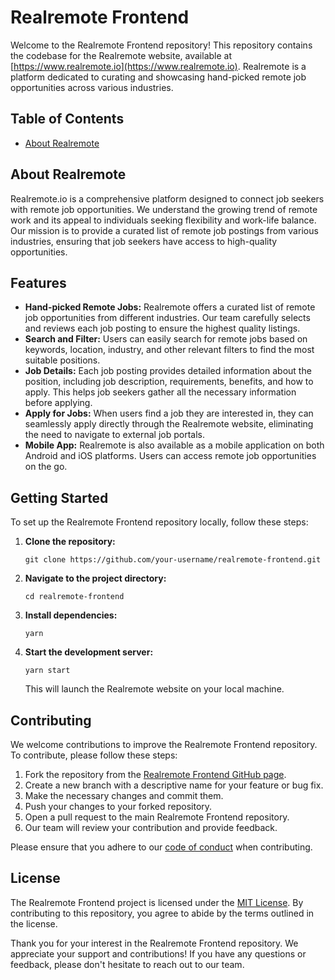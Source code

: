 # Realremote Frontend

Welcome to the Realremote Frontend repository! This repository contains the codebase for the Realremote website, available at [https://www.realremote.io](https://www.realremote.io). Realremote is a platform dedicated to curating and showcasing hand-picked remote job opportunities across various industries.

## Table of Contents

- [About Realremote](#about-realremote)

## About Realremote

Realremote.io is a comprehensive platform designed to connect job seekers with remote job opportunities. We understand the growing trend of remote work and its appeal to individuals seeking flexibility and work-life balance. Our mission is to provide a curated list of remote job postings from various industries, ensuring that job seekers have access to high-quality opportunities.

## Features

- **Hand-picked Remote Jobs:** Realremote offers a curated list of remote job opportunities from different industries. Our team carefully selects and reviews each job posting to ensure the highest quality listings.
- **Search and Filter:** Users can easily search for remote jobs based on keywords, location, industry, and other relevant filters to find the most suitable positions.
- **Job Details:** Each job posting provides detailed information about the position, including job description, requirements, benefits, and how to apply. This helps job seekers gather all the necessary information before applying.
- **Apply for Jobs:** When users find a job they are interested in, they can seamlessly apply directly through the Realremote website, eliminating the need to navigate to external job portals.
- **Mobile App:** Realremote is also available as a mobile application on both Android and iOS platforms. Users can access remote job opportunities on the go.

## Getting Started

To set up the Realremote Frontend repository locally, follow these steps:

1. **Clone the repository:**
   ```
   git clone https://github.com/your-username/realremote-frontend.git
   ```
   
2. **Navigate to the project directory:**
   ```
   cd realremote-frontend
   ```

3. **Install dependencies:**
   ```
   yarn
   ```
   
4. **Start the development server:**
   ```
   yarn start
   ```
   
   This will launch the Realremote website on your local machine. 

## Contributing

We welcome contributions to improve the Realremote Frontend repository. To contribute, please follow these steps:

1. Fork the repository from the [Realremote Frontend GitHub page](https://github.com/your-username/realremote-frontend).
2. Create a new branch with a descriptive name for your feature or bug fix.
3. Make the necessary changes and commit them.
4. Push your changes to your forked repository.
5. Open a pull request to the main Realremote Frontend repository.
6. Our team will review your contribution and provide feedback.

Please ensure that you adhere to our [code of conduct](CODE_OF_CONDUCT.md) when contributing.

## License

The Realremote Frontend project is licensed under the [MIT License](LICENSE.md). By contributing to this repository, you agree to abide by the terms outlined in the license.

Thank you for your interest in the Realremote Frontend repository. We appreciate your support and contributions! If you have any questions or feedback, please don't hesitate to reach out to our team.
